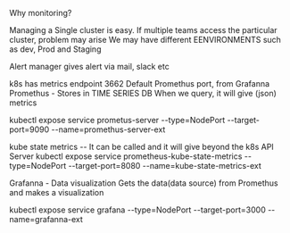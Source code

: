 Why monitoring?


Managing a Single cluster is easy. 
If multiple teams access the particular cluster, problem may arise 
We may have different EENVIRONMENTS such as dev, Prod and Staging

Alert manager gives alert via mail, slack etc

k8s has metrics endpoint
3662 Default Promethus port, from Grafanna
Promethus - Stores in TIME SERIES DB
When we query, it will give (json) metrics

kubectl expose service prometus-server --type=NodePort --target-port=9090 --name=promethus-server-ext

kube state metrics -- It can be called and it will give beyond the k8s API Server 
kubectl expose service prometheus-kube-state-metrics --type=NodePort --target-port=8080 --name=kube-state-metrics-ext




Grafanna - Data visualization 
Gets the data(data source) from Promethus and makes a visualization  

kubectl expose service grafana --type=NodePort --target-port=3000 --name=grafanna-ext


